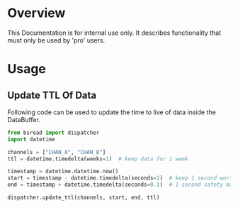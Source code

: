 # Overview
This Documentation is for internal use only. It describes functionality that must only be used by 'pro' users.

# Usage

## Update TTL Of Data
Following code can be used to update the time to live of data inside the DataBuffer.

```python
from bsread import dispatcher
import datetime

channels = ["CHAN_A", "CHAN_B"]
ttl = datetime.timedelta(weeks=1)  # keep data for 1 week

timestamp = datetime.datetime.now()
start = timestamp - datetime.timedelta(seconds=1)  # keep 1 second worth of data before now
end = timestamp + datetime.timedelta(seconds=0.1)  # 1 second safety margin

dispatcher.update_ttl(channels, start, end, ttl)
```
